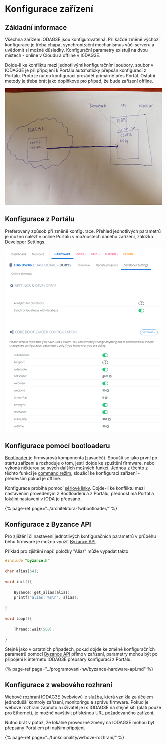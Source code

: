 # Konfigurace zařízení

## Základní informace

Všechna zařízení IODAG3E jsou konfigurovatelná. Při každé změně výchozí konfigurace je třeba chápat synchronizační mechanismus vůči serveru a uvědomit si možné důsledky. Konfigurační parametry existují na dvou místech - online v Cloudu a offline v IODAG3E.

Dojde-li ke konfliktu mezi jednotlivými konfiguračními soubory, soubor v IODAG3E je při připojení k Portálu automaticky přepsán konfigurací z Portálu. Proto je nutno konfiguraci provádět primárně přes Portál. Ostatní metody je třeba brát jako doplňkové pro případ, že bude zařízení offline. 

![](../../.gitbook/assets/config_overview.jpg)

## Konfigurace z Portálu

Preferovaný způsob při změně konfigurace. Přehled jednotlivých parametrů je možno nalézt v online Portálu v možnostech daného zařízení, záložka Developer Settings.

![](../../.gitbook/assets/config_portal.PNG)

## Konfigurace pomocí bootloaderu

[Bootloader ](../architektura-fw/bootloader/)je firmwarová komponenta \(zavaděč\). Spouští se jako první po startu zařízení a rozhoduje o tom, jestli dojde ke spuštění firmware, nebo vykoná některou se svých dalších možných funkcí. Jednou z těchto z těchto funkcí je [command režim](../architektura-fw/bootloader/command-mod.md), sloužící ke konfiguraci zařízení - především pokud je offline. 

Konfigurace probíhá pomocí [sériové linky](../tutorialy/komunikace-po-seriove-lince-uart/#konfigurace-pc). Dojde-li ke konfliktu mezi nastavením provedeným z Bootloaderu a z Portálu, přednost má Portál a lokální nastavení v IODA je přepsáno. 

{% page-ref page="../architektura-fw/bootloader/" %}

## Konfigurace z Byzance API

Pro zjištění či nastavení jednotlivých konfiguračních parametrů v průběhu běhu firmware je možno využít [Byzance API](../programovani-hw/byzance-hardware-api.md). 

Příklad pro zjištění např. položky "Alias" může vypadat takto

```cpp
#include "byzance.h"

char alias[64];

void init(){

	Byzance::get_alias(alias);
	printf("alias: %s\n", alias);

}

void loop(){

	Thread::wait(500);

}
```

Stejně jako v ostatních případech, pokud dojde ke změně konfiguračních parametrů pomocí [Byzance API](../programovani-hw/byzance-hardware-api.md) přímo v zařízení, parametry mohou být po připojení k internetu IODAG3E přepsány konfigurací z Portálu.

{% page-ref page="../programovani-hw/byzance-hardware-api.md" %}

## Konfigurace z webového rozhraní

[Webové rozhraní](../funkcionality/webove-rozhrani/) IODAG3E \(webview\) je služba, která vznikla za účelem jednodušší kontroly zařízení, monitoringu a správu firmware. Pokud je webové rozhraní zapnuto a uživatel je i s IODAG3E na stejné síti \(platí pouze pro Ethernet\), je možné navštívit příslušnou URL požadovaného zařízení. 

Nutno brát v potaz, že lokálně provedené změny na IODAG3E mohou být přepsány Portálem při dalším připojení.

{% page-ref page="../funkcionality/webove-rozhrani/" %}



